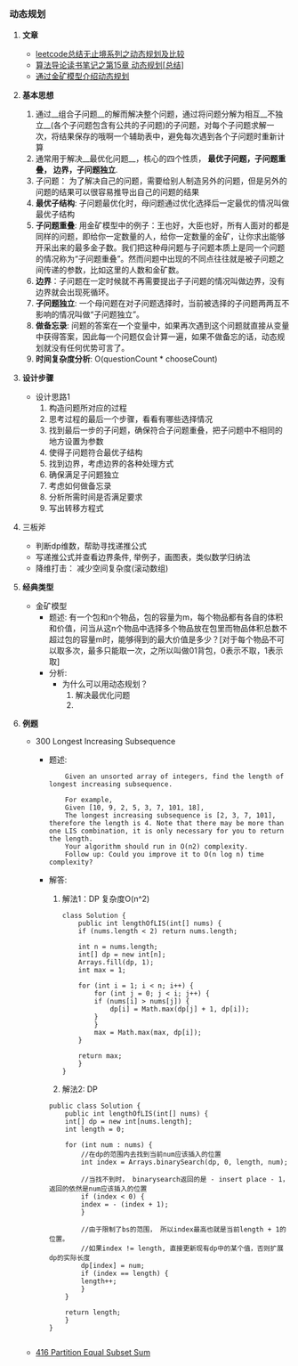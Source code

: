 
### 动态规划
1. **文章**
	* [leetcode总结无止境系列之动态规划及比较](http://cuijing.org/2013/07/summary-of-dynamic-programming-in-leetcode/)
	* [算法导论读书笔记之第15章 动态规划[总结]](http://www.cnblogs.com/Anker/archive/2013/03/15/2961725.html)
	* [通过金矿模型介绍动态规划](http://blog.csdn.net/woshioosm/article/details/7438834)
2. **基本思想**
	1. 通过__组合子问题__的解而解决整个问题，通过将问题分解为相互__不独立__(各个子问题包含有公共的子问题)的子问题，对每个子问题求解一次，将结果保存的哦啊一个辅助表中，避免每次遇到各个子问题时重新计算
	2. 通常用于解决__最优化问题__，核心的四个性质， **最优子问题，子问题重叠， 边界，子问题独立**.
	3. 子问题： 为了解决自己的问题，需要给别人制造另外的问题，但是另外的问题的结果可以很容易推导出自己的问题的结果
	4. **最优子结构**: 子问题最优化时，母问题通过优化选择后一定最优的情况叫做最优子结构
	5. **子问题重叠**: 用金矿模型中的例子：王也好，大臣也好，所有人面对的都是同样的问题，即给你一定数量的人，给你一定数量的金矿，让你求出能够开采出来的最多金子数。我们把这种母问题与子问题本质上是同一个问题的情况称为“子问题重叠”。然而问题中出现的不同点往往就是被子问题之间传递的参数，比如这里的人数和金矿数。
	6. **边界**：子问题在一定时候就不再需要提出子子问题的情况叫做边界，没有边界就会出现死循环。
	7. **子问题独立**: 一个母问题在对子问题选择时，当前被选择的子问题两两互不影响的情况叫做“子问题独立”。
	8. **做备忘录**: 问题的答案在一个变量中，如果再次遇到这个问题就直接从变量中获得答案，因此每一个问题仅会计算一遍，如果不做备忘的话，动态规划就没有任何优势可言了。             
	9. **时间复杂度分析**: O(questionCount * chooseCount)
	
3. **设计步骤**
	* 设计思路1
		1. 构造问题所对应的过程
		2. 思考过程的最后一个步骤，看看有哪些选择情况
		3. 找到最后一步的子问题，确保符合子问题重叠，把子问题中不相同的地方设置为参数
		4. 使得子问题符合最优子结构
		5. 找到边界，考虑边界的各种处理方式
		6. 确保满足子问题独立
		7. 考虑如何做备忘录
		8. 分析所需时间是否满足要求
		9. 写出转移方程式

4. 三板斧
	* 判断dp维数，帮助寻找递推公式
	* 写递推公式并查看边界条件, 举例子，画图表，类似数学归纳法
	* 降维打击： 减少空间复杂度(滚动数组)
	
5. **经典类型**
	* 金矿模型
		* 题述: 有一个包和n个物品，包的容量为m，每个物品都有各自的体积和价值，问当从这n个物品中选择多个物品放在包里而物品体积总数不超过包的容量m时，能够得到的最大价值是多少？[对于每个物品不可以取多次，最多只能取一次，之所以叫做01背包，0表示不取，1表示取]
		* 分析:
			* 为什么可以用动态规划？
				1. 解决最优化问题
				2. 
			
6. **例题**
	* 300 Longest Increasing Subsequence
		* 题述: 
			```
				Given an unsorted array of integers, find the length of longest increasing subsequence.

				For example,
				Given [10, 9, 2, 5, 3, 7, 101, 18],
				The longest increasing subsequence is [2, 3, 7, 101], therefore the length is 4. Note that there may be more than one LIS combination, it is only necessary for you to return the length.
				Your algorithm should run in O(n2) complexity.
				Follow up: Could you improve it to O(n log n) time complexity?
			```
		* 解答:
		
			1. 解法1：DP 复杂度O(n^2)
				```
				class Solution {
				    public int lengthOfLIS(int[] nums) {
					if (nums.length < 2) return nums.length;

					int n = nums.length;
					int[] dp = new int[n];
					Arrays.fill(dp, 1);
					int max = 1;

					for (int i = 1; i < n; i++) {
					    for (int j = 0; j < i; j++) {
						if (nums[i] > nums[j]) {
						    dp[i] = Math.max(dp[j] + 1, dp[i]);
						}
					    }
					    max = Math.max(max, dp[i]);
					}

					return max;
				    }
				}
				```
			2. 解法2: DP
			```
			public class Solution {
			    public int lengthOfLIS(int[] nums) {
				int[] dp = new int[nums.length];
				int length = 0;

				for (int num : nums) {
				    //在dp的范围内去找到当前num应该插入的位置
				    int index = Arrays.binarySearch(dp, 0, length, num);

				    //当找不到时， binarysearch返回的是 - insert place - 1， 返回的依然是num应该插入的位置
				    if (index < 0) {
					index = - (index + 1);
				    }

				    //由于限制了bs的范围， 所以index最高也就是当前length + 1的位置。
				    //如果index != length, 直接更新现有dp中的某个值，否则扩展dp的实际长度
				    dp[index] = num;
				    if (index == length) {
					length++;
				    }
				}

				return length;
			    }
			}
		```
	* [416 Partition Equal Subset Sum](https://leetcode.com/problems/partition-equal-subset-sum/description/)
			
